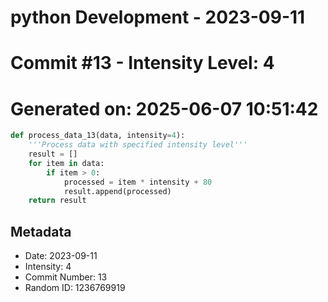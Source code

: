 ﻿# python Development - 2023-09-11
# Commit #13 - Intensity Level: 4
# Generated on: 2025-06-07 10:51:42
```python
def process_data_13(data, intensity=4):
    '''Process data with specified intensity level'''
    result = []
    for item in data:
        if item > 0:
            processed = item * intensity + 80
            result.append(processed)
    return result
```
## Metadata
- Date: 2023-09-11
- Intensity: 4
- Commit Number: 13
- Random ID: 1236769919
